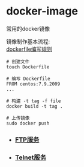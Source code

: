 # docker-image
常用的docker镜像  

镜像制作基本流程:  
[dockerfile编写规则](https://docs.docker.com/engine/reference/builder/)  
```shell
# 创建文件  
touch Dockerfile

# 编写 Dockerfile
FROM centos:7.9.2009
...

# 构建 -t tag -f file
docker build -t tag .

# 上传镜像
sudo docker push 

```
- ### [FTP服务](https://github.com/delfer/docker-alpine-ftp-server)  
- ### [Telnet服务](telnet-server/README.md)    
